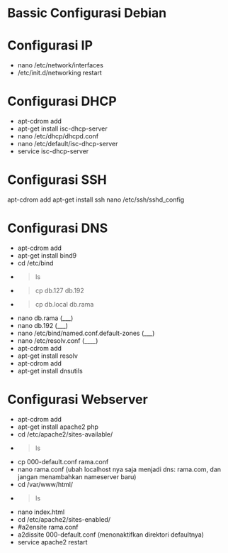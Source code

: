 # Bassic Configurasi Debian

# Configurasi IP
- nano /etc/network/interfaces
- /etc/init.d/networking restart


# Configurasi DHCP
- apt-cdrom add
- apt-get install isc-dhcp-server
- nano /etc/dhcp/dhcpd.conf
- nano /etc/default/isc-dhcp-server
- service isc-dhcp-server


# Configurasi SSH
  apt-cdrom add
    apt-get install ssh
      nano /etc/ssh/sshd_config


# Configurasi DNS
- apt-cdrom add
- apt-get install bind9
- cd /etc/bind
- > ls
- > cp db.127 db.192
- > cp db.local db.rama
- nano db.rama (___)
- nano db.192 (___)
- nano /etc/bind/named.conf.default-zones (___)
- nano /etc/resolv.conf (____)
- apt-cdrom add
- apt-get install resolv
- apt-cdrom add
- apt-get install dnsutils


# Configurasi Webserver
- apt-cdrom add
- apt-get install apache2 php
- cd /etc/apache2/sites-available/
- > ls
- cp 000-default.conf rama.conf
- nano rama.conf (ubah localhost nya saja menjadi dns: rama.com, dan jangan menambahkan nameserver baru)
- cd /var/www/html/
- > ls
- nano index.html
- cd /etc/apache2/sites-enabled/
- #a2ensite rama.conf
- a2dissite 000-default.conf (menonaktifkan direktori defaultnya)
- service apache2 restart
